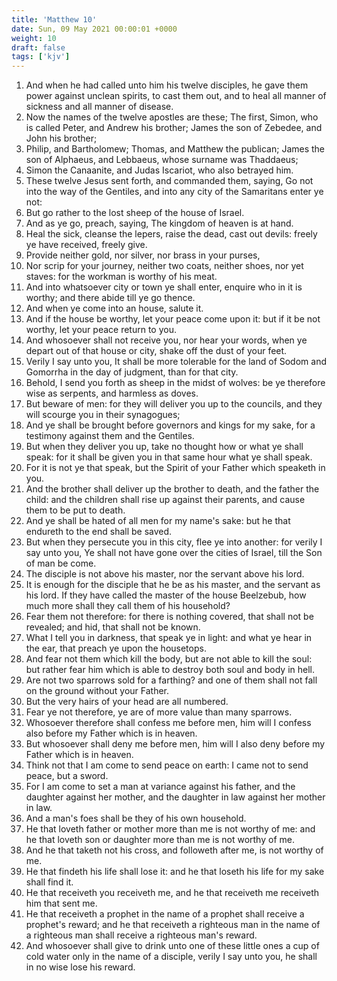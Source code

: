 ```yaml
---
title: 'Matthew 10'
date: Sun, 09 May 2021 00:00:01 +0000
weight: 10
draft: false
tags: ['kjv'] 
---
```


1. And when he had called unto him his twelve disciples, he gave them power against unclean spirits, to cast them out, and to heal all manner of sickness and all manner of disease.
2. Now the names of the twelve apostles are these; The first, Simon, who is called Peter, and Andrew his brother; James the son of Zebedee, and John his brother;
3. Philip, and Bartholomew; Thomas, and Matthew the publican; James the son of Alphaeus, and Lebbaeus, whose surname was Thaddaeus;
4. Simon the Canaanite, and Judas Iscariot, who also betrayed him.
5. These twelve Jesus sent forth, and commanded them, saying, Go not into the way of the Gentiles, and into any city of the Samaritans enter ye not:
6. But go rather to the lost sheep of the house of Israel.
7. And as ye go, preach, saying, The kingdom of heaven is at hand.
8. Heal the sick, cleanse the lepers, raise the dead, cast out devils: freely ye have received, freely give.
9. Provide neither gold, nor silver, nor brass in your purses,
10. Nor scrip for your journey, neither two coats, neither shoes, nor yet staves: for the workman is worthy of his meat.
11. And into whatsoever city or town ye shall enter, enquire who in it is worthy; and there abide till ye go thence.
12. And when ye come into an house, salute it.
13. And if the house be worthy, let your peace come upon it: but if it be not worthy, let your peace return to you.
14. And whosoever shall not receive you, nor hear your words, when ye depart out of that house or city, shake off the dust of your feet.
15. Verily I say unto you, It shall be more tolerable for the land of Sodom and Gomorrha in the day of judgment, than for that city.
16. Behold, I send you forth as sheep in the midst of wolves: be ye therefore wise as serpents, and harmless as doves.
17. But beware of men: for they will deliver you up to the councils, and they will scourge you in their synagogues;
18. And ye shall be brought before governors and kings for my sake, for a testimony against them and the Gentiles.
19. But when they deliver you up, take no thought how or what ye shall speak: for it shall be given you in that same hour what ye shall speak.
20. For it is not ye that speak, but the Spirit of your Father which speaketh in you.
21. And the brother shall deliver up the brother to death, and the father the child: and the children shall rise up against their parents, and cause them to be put to death.
22. And ye shall be hated of all men for my name's sake: but he that endureth to the end shall be saved.
23. But when they persecute you in this city, flee ye into another: for verily I say unto you, Ye shall not have gone over the cities of Israel, till the Son of man be come.
24. The disciple is not above his master, nor the servant above his lord.
25. It is enough for the disciple that he be as his master, and the servant as his lord. If they have called the master of the house Beelzebub, how much more shall they call them of his household?
26. Fear them not therefore: for there is nothing covered, that shall not be revealed; and hid, that shall not be known.
27. What I tell you in darkness, that speak ye in light: and what ye hear in the ear, that preach ye upon the housetops.
28. And fear not them which kill the body, but are not able to kill the soul: but rather fear him which is able to destroy both soul and body in hell.
29. Are not two sparrows sold for a farthing? and one of them shall not fall on the ground without your Father.
30. But the very hairs of your head are all numbered.
31. Fear ye not therefore, ye are of more value than many sparrows.
32. Whosoever therefore shall confess me before men, him will I confess also before my Father which is in heaven.
33. But whosoever shall deny me before men, him will I also deny before my Father which is in heaven.
34. Think not that I am come to send peace on earth: I came not to send peace, but a sword.
35. For I am come to set a man at variance against his father, and the daughter against her mother, and the daughter in law against her mother in law.
36. And a man's foes shall be they of his own household.
37. He that loveth father or mother more than me is not worthy of me: and he that loveth son or daughter more than me is not worthy of me.
38. And he that taketh not his cross, and followeth after me, is not worthy of me.
39. He that findeth his life shall lose it: and he that loseth his life for my sake shall find it.
40. He that receiveth you receiveth me, and he that receiveth me receiveth him that sent me.
41. He that receiveth a prophet in the name of a prophet shall receive a prophet's reward; and he that receiveth a righteous man in the name of a righteous man shall receive a righteous man's reward.
42. And whosoever shall give to drink unto one of these little ones a cup of cold water only in the name of a disciple, verily I say unto you, he shall in no wise lose his reward.

